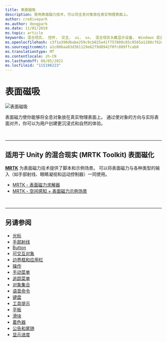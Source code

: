 ```yaml
---
title: 表面磁吸
description: 使用表面磁力技术，可以将全息对象放在真实物理表面上。
author: cre8ivepark
ms.author: dongpark
ms.date: 11/01/2019
ms.topic: article
keywords: 混合现实， 控件， 交互， ui， ux， 混合现实头戴显示设备， Windows 混合现实头戴显示设备， 虚拟现实头戴显示设备， HoloLens， MRTK， 混合现实 Toolkit， 表面磁
ms.openlocfilehash: c3f1a390d6abe259c9cb825a41f757809c85c9565a1280cf82d8badc262cbf30
ms.sourcegitcommit: a1c086aa83d381129e62f9d8942f0fc889ffcab0
ms.translationtype: MT
ms.contentlocale: zh-CN
ms.lasthandoff: 08/05/2021
ms.locfileid: "115196223"
---
```

# <a name="surface-magnetism"></a>表面磁吸

![表面磁吸](images/MRTK_SurfaceMagnetism.gif)

表面磁力使你能够将全息对象放在真实物理表面上。 通过使对象的方向与实际表面对齐，你可以为用户创建更沉浸式和自然的体验。

<br>

---

## <a name="surface-magnetism-in-mrtk-mixed-reality-toolkit-for-unity"></a>适用于 Unity 的混合现实 (MRTK Toolkit) 表面磁化

**[MRTK](https://github.com/Microsoft/MixedRealityToolkit-Unity)** 为表面磁力技术提供了脚本和示例场景。 可以将表面磁力与各种类型的输入（如手部射线、眼睛凝视和运动控制器）一同使用。

* [MRTK - 表面磁力求解器](/windows/mixed-reality/mrtk-unity/features/ux-building-blocks/solvers/solver#surfacemagnetism)
* [MRTK - 空间感知 + 表面磁力示例场景](https://github.com/microsoft/MixedRealityToolkit-Unity/blob/main/Assets/MRTK/Examples/Demos/Solvers/Scenes/SurfaceMagnetismSpatialAwarenessExample.unity)

<br>

---

## <a name="see-also"></a>另请参阅

* [光标](cursors.md)
* [手部射线](point-and-commit.md)
* [Button](button.md)
* [可交互对象](interactable-object.md)
* [边界框和应用栏](app-bar-and-bounding-box.md)
* [操作](direct-manipulation.md)
* [手动菜单](hand-menu.md)
* [追踪菜单](near-menu.md)
* [对象集合](object-collection.md)
* [语音命令](voice-input.md)
* [键盘](keyboard.md)
* [工具提示](tooltip.md)
* [平板](slate.md)
* [滑块](slider.md)
* [着色器](shader.md)
* [公告和尾随](billboarding-and-tag-along.md)
* [显示进度](progress.md)